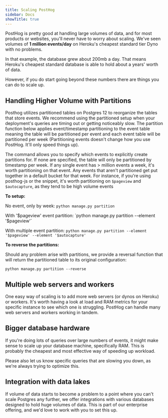 ```yaml
---
title: Scaling PostHog
sidebar: Docs
showTitle: true
---
```


PostHog is pretty good at handling large volumes of data, and for most products or websites, you'll never have to worry about scaling. We've seen volumes of **1 million events/day** on Heroku's cheapest standard tier Dyno with no problems.

In that example, the database grew about 200mb a day. That means Heroku's cheapest standard database is able to hold about a years' worth of data.

However, if you do start going beyond these numbers there are things you can do to scale up.

## Handling Higher Volume with Partitions

Posthog utilizes partitioned tables on Postgres 12 to reorganize the tables that store events. We recommend using the partitioned setup when your deployment's queries are timing out or getting noticeably slow. The partition function below applies event/timestamp partitioning to the event table meaning the table will be partitioned per event and each event table will be partitioned per week (Partitioning events doesn't change how you use PostHog. It'll only speed things up). 

The command allows you to specify which events to explicitly create partitions for. If none are specified, the table will only be partitioned by timestamp per week. If any single event has > million events a week, it's worth partitioning on that event. Any events that aren't partitioned get put together in a default bucket for that week. For instance, if you're using posthog-js or the snippet, it's worth partitioning on `$pageview` and `$autocapture`, as they tend to be high volume events

**To setup:** 

No event, only by week: `python manage.py partition`

With '$pageview' event partition: `python manage.py partition --element '$pageview'`

With multiple event partition: `python manage.py partition --element '$pageview' --element '$autocapture'`

**To reverse the partitions:**

Should any problem arise with partitions, we provide a reversal function that will return the partitioned table to its original configuration:

`python manage.py partition --reverse`

## Multiple web servers and workers

One easy way of scaling is to add more web servers (or dynos on Heroku) or workers. It's worth having a look at load and RAM metrics for your specific instance to see which one is struggling. PostHog can handle many web servers and workers working in tandem.

## Bigger database hardware

If you're doing lots of queries over large numbers of events, it might make sense to scale up your database machine, specifically RAM. This is probably the cheapest and most effective way of speeding up workload.

Please also let us know specific queries that are slowing you down, as we're always trying to optimize this.

## Integration with data lakes

If volume of data starts to become a problem to a point where you can't scale Postgres any further, we offer integrations with various databases designed to hold huge volumes of data. This is part of our enterprise offering, and we'd love to work with you to set this up.


